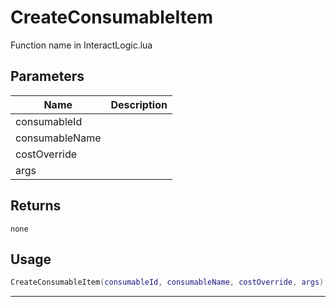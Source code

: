 # CreateConsumableItem

Function name in InteractLogic.lua

## Parameters

| Name           | Description |
| -------------- | ----------- |
| consumableId   |             |
| consumableName |             |
| costOverride   |             |
| args           |             |

## Returns

`none`

## Usage

```lua
CreateConsumableItem(consumableId, consumableName, costOverride, args)
```

---
